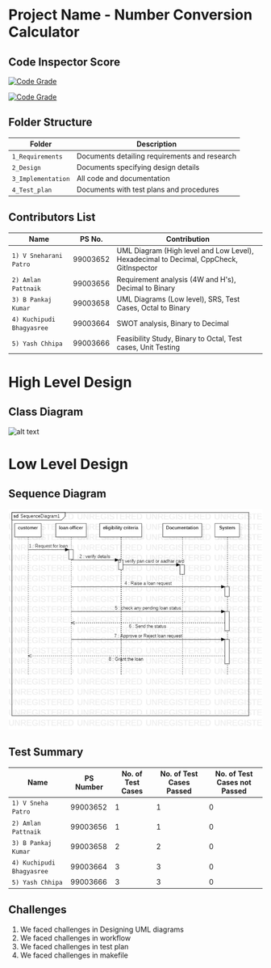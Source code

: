 # Project Name - Number Conversion Calculator


## Code Inspector Score
[![Code Grade](https://www.code-inspector.com/project/19061/score/svg)](https://frontend.code-inspector.com/public/project/19047/submissionT3/dashboard)

[![Code Grade](https://www.code-inspector.com/project/19047/status/svg)](https://frontend.code-inspector.com/public/project/19047/submissionT3/dashboard)

## Folder Structure

Folder             | Description
-------------------| -----------------------------------------
`1_Requirements`   | Documents detailing requirements and research
`2_Design`         | Documents specifying design details
`3_Implementation` | All code and documentation
`4_Test_plan`      | Documents with test plans and procedures

## Contributors List

Name                           |   PS No.  |         Contribution
-------------------------------|-----------|-----------------------
`1) V Sneharani Patro`         | 99003652  |     UML Diagram (High level and Low Level), Hexadecimal to Decimal, CppCheck, GitInspector     
`2) Amlan Pattnaik`            | 99003656  |     Requirement analysis (4W and H's), Decimal to Binary
`3) B Pankaj Kumar`            | 99003658  |     UML Diagrams (Low level), SRS, Test Cases, Octal to Binary      
`4) Kuchipudi Bhagyasree`      | 99003664  |     SWOT analysis, Binary to Decimal    
`5) Yash Chhipa`               | 99003666  |     Feasibility Study, Binary to Octal, Test cases, Unit Testing

# High Level Design

## Class Diagram

![alt text](https://github.com/snehaltts/submissionT3/blob/master/Design/Class_Diagram.PNG)




# Low Level Design

## Sequence Diagram 
![alt text](https://github.com/99003612/SDLC_LTTS/blob/main/SequenceDiagram1.png)

## Test Summary

Name | PS Number | No. of Test Cases | No. of Test Cases Passed | No. of Test Cases not Passed 
-----|-----------|-------------------|--------------------------|------------------------------
`1) V Sneha Patro`                 | 99003652  | 1  | 1  | 0
`2) Amlan Pattnaik`                | 99003656  | 1  | 1  | 0
`3) B Pankaj Kumar`                | 99003658  | 2  | 2  | 0
`4) Kuchipudi Bhagyasree`          | 99003664  | 3  | 3  | 0
`5) Yash Chhipa`                   | 99003666  | 3  | 3  | 0

## Challenges

1. We faced challenges in Designing UML diagrams
2. We faced challenges in workflow
3. We faced challenges in test plan
4. We faced challenges in makefile

